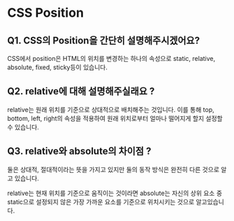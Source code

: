 # CSS Position

## Q1. CSS의 Position을 간단히 설명해주시겠어요?
CSS에서 position은 HTML의 위치를 변경하는 하나의 속성으로
static, relative, absolute, fixed, sticky등이 있습니다.

## Q2. relative에 대해 설명해주실래요 ?
relative는 원래 위치를 기준으로 상대적으로 배치해주는 것입니다. 
이를 통해 top, bottom, left, right의 속성을 적용하여 원래 위치로부터 얼마나 떨어지게 할지 설정할 수 있습니다.

## Q3. relative와 absolute의 차이점 ?
둘은 상대적, 절대적이라는 뜻을 가지고 있지만 둘의 동작 방식은 완전히 다른 것으로 알고 있습니다.

relative는 현재 위치를 기준으로 움직이는 것이라면 absolute는 자신의 상위 요소 중 static으로 설정되지 않은 가장 가까운 요소를 기준으로 위치시키는 것으로 알고있습니다.